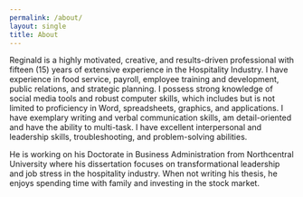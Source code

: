 ```yaml
---
permalink: /about/
layout: single
title: About
---
```


Reginald is a highly motivated, creative, and results-driven professional with fifteen (15) years of extensive experience in the Hospitality Industry. 
I have experience in food service, payroll, employee training and development, public relations, and strategic planning.
I possess strong knowledge of social media tools and robust computer skills, which includes but is not limited to proficiency in Word, spreadsheets, graphics, and applications. 
I have exemplary writing and verbal communication skills, am detail-oriented and have the ability to multi-task. I have excellent interpersonal and leadership skills, troubleshooting, and problem-solving abilities.

He is working on his Doctorate in Business Administration from Northcentral University where his dissertation focuses on transformational leadership and job stress in the hospitality industry. 
When not writing his thesis, he enjoys spending time with family and investing in the stock market. 


